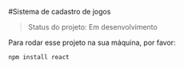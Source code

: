 #Sistema de cadastro de jogos

>Status do projeto: Em desenvolvimento

Para rodar esse projeto na sua máquina, por favor:

```
npm install react
```
